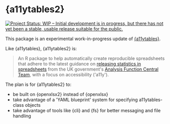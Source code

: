 
# {a11ytables2}

<!-- badges: start -->
[![Project Status: WIP – Initial development is in progress, but there has not yet been a stable, usable release suitable for the public.](https://www.repostatus.org/badges/latest/wip.svg)](https://www.repostatus.org/#wip)
<!-- badges: end -->

This package is an experimental work-in-progress update of [{a11ytables}](https://co-analysis.github.io/a11ytables/).

Like {a11ytables}, {a11ytables2} is:

> An R package to help automatically create reproducible spreadsheets that adhere to the latest guidance on [releasing statistics in spreadsheets](https://analysisfunction.civilservice.gov.uk/policy-store/releasing-statistics-in-spreadsheets/) from the UK government's [Analysis Function Central Team](https://analysisfunction.civilservice.gov.uk/), with a focus on accessibility ('a11y'). 

The plan is for {a11ytables2} to:

* be built on {openxlsx2} instead of {openxlsx}
* take advantage of a 'YAML blueprint' system for specifying a11ytables-class objects
* take advantage of tools like {cli} and {fs} for better messaging and file handling
